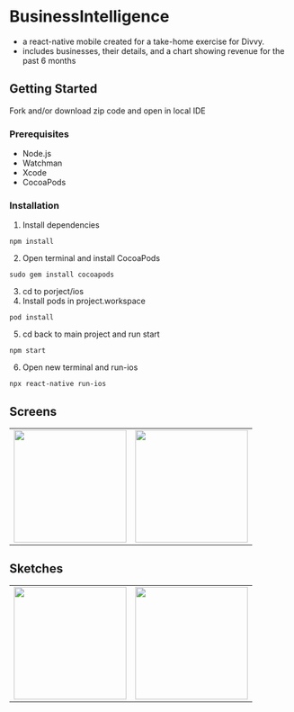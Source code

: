 # BusinessIntelligence

- a react-native mobile created for a take-home exercise for Divvy.
- includes businesses, their details, and a chart showing revenue for the past 6 months

## Getting Started

Fork and/or download zip code and open in local IDE

### Prerequisites

- Node.js
- Watchman
- Xcode
- CocoaPods

### Installation

1. Install dependencies
  ```
  npm install
  ```
2. Open terminal and install CocoaPods
  ```
  sudo gem install cocoapods
  ```
3. cd to porject/ios
4. Install pods in project.workspace
  ```
  pod install
  ```
5. cd back to main project and run start
  ```
  npm start
  ```
6. Open new terminal and run-ios
  ```
  npx react-native run-ios
  ```



## Screens

<table>
<tr>
<td><img src="https://user-images.githubusercontent.com/88463344/164516514-431f3a17-5c6d-4abf-8fa6-88e31b085b3b.png" width="200"  /></td>
<td><img src="https://user-images.githubusercontent.com/88463344/164517050-cfd5e908-0a4f-4692-b956-d863b3f773ae.png" width="200"  /></td>
<tr>
</table>


## Sketches

<table>
<tr>
<td><img src="https://user-images.githubusercontent.com/88463344/164521196-930d6e98-cca2-4b7d-9c4d-1ad1ac4c00b1.jpg" width="200"  /></td>
<td><img src="https://user-images.githubusercontent.com/88463344/164521188-ab8aec2f-671a-48db-9c43-32aca36cc92a.jpg" width="200"  /></td>
<tr>
</table>